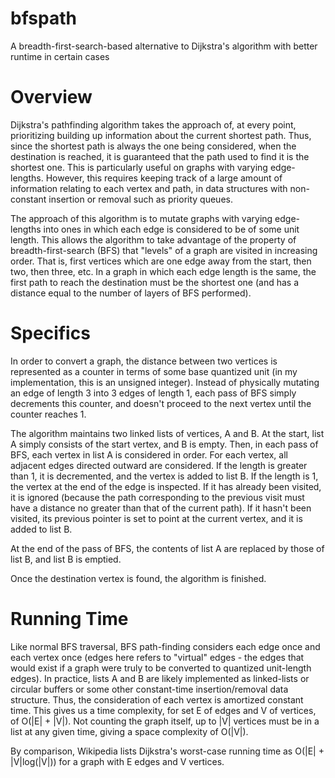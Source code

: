 bfspath
=======

A breadth-first-search-based alternative to Dijkstra's algorithm with better runtime in certain cases


Overview
========

Dijkstra's pathfinding algorithm takes the approach of, at every point, prioritizing building up information about the current shortest path.  Thus, since the shortest path is always the one being considered, when the destination is reached, it is guaranteed that the path used to find it is the shortest one.  This is particularly useful on graphs with varying edge-lengths.  However, this requires keeping track of a large amount of information relating to each vertex and path, in data structures with non-constant insertion or removal such as priority queues.

The approach of this algorithm is to mutate graphs with varying edge-lengths into ones in which each edge is considered to be of some unit length.  This allows the algorithm to take advantage of the property of breadth-first-search (BFS) that "levels" of a graph are visited in increasing order.  That is, first vertices which are one edge away from the start, then two, then three, etc.  In a graph in which each edge length is the same, the first path to reach the destination must be the shortest one (and has a distance equal to the number of layers of BFS performed).


Specifics
=========

In order to convert a graph, the distance between two vertices is represented as a counter in terms of some base quantized unit (in my implementation, this is an unsigned integer).  Instead of physically mutating an edge of length 3 into 3 edges of length 1, each pass of BFS simply decrements this counter, and doesn't proceed to the next vertex until the counter reaches 1.

The algorithm maintains two linked lists of vertices, A and B.  At the start, list A simply consists of the start vertex, and B is empty.  Then, in each pass of BFS, each vertex in list A is considered in order.  For each vertex, all adjacent edges directed outward are considered.  If the length is greater than 1, it is decremented, and the vertex is added to list B.  If the length is 1, the vertex at the end of the edge is inspected.  If it has already been visited, it is ignored (because the path corresponding to the previous visit must have a distance no greater than that of the current path).  If it hasn't been visited, its previous pointer is set to point at the current vertex, and it is added to list B.

At the end of the pass of BFS, the contents of list A are replaced by those of list B, and list B is emptied.

Once the destination vertex is found, the algorithm is finished.


Running Time
============

Like normal BFS traversal, BFS path-finding considers each edge once and each vertex once (edges here refers to "virtual" edges - the edges that would exist if a graph were truly to be converted to quantized unit-length edges). In practice, lists A and B are likely implemented as linked-lists or circular buffers or some other constant-time insertion/removal data structure. Thus, the consideration of each vertex is amortized constant time. This gives us a time complexity, for set E of edges and V of vertices, of O(|E| + |V|). Not counting the graph itself, up to |V| vertices must be in a list at any given time, giving a space complexity of O(|V|).

By comparison, Wikipedia lists Dijkstra's worst-case running time as O(|E| + |V|log(|V|)) for a graph with E edges and V vertices.